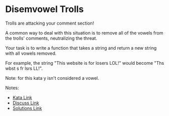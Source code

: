 # Disemvowel Trolls

Trolls are attacking your comment section!

A common way to deal with this situation is to remove all of the vowels from the trolls' comments, neutralizing the threat.

Your task is to write a function that takes a string and return a new string with all vowels removed.

For example, the string "This website is for losers LOL!" would become "Ths wbst s fr lsrs LL!".

Note: for this kata y isn't considered a vowel.

Notes:

- [Kata Link](https://www.codewars.com/kata/52fba66badcd10859f00097e)
- [Discuss Link](https://www.codewars.com/kata/52fba66badcd10859f00097e/discuss)
- [Solutions Link](https://www.codewars.com/kata/52fba66badcd10859f00097e/solutions)
